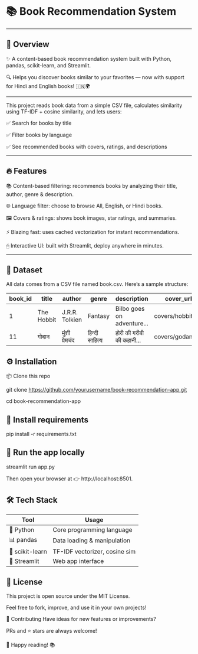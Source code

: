 # 📚 Book Recommendation System
---

 ## 🚀 Overview

✨ A content-based book recommendation system built with Python, pandas, scikit-learn, and Streamlit.

🔍 Helps you discover books similar to your favorites — now with support for Hindi and English books! 🇮🇳🌍

---

This project reads book data from a simple CSV file, calculates similarity using TF-IDF + cosine similarity, and lets users:

✅ Search for books by title

✅ Filter books by language

✅ See recommended books with covers, ratings, and descriptions

---

## 🔥 Features

📚 Content-based filtering: recommends books by analyzing their title, author, genre & description.

🌐 Language filter: choose to browse All, English, or Hindi books.

🖼 Covers & ratings: shows book images, star ratings, and summaries.

⚡ Blazing fast: uses cached vectorization for instant recommendations.

🖱 Interactive UI: built with Streamlit, deploy anywhere in minutes.

---

## 📂 Dataset
All data comes from a CSV file named book.csv.
Here’s a sample structure:

| book\_id | title      | author         | genre          | description                | cover\_url        | rating | language |
| -------- | ---------- | -------------- | -------------- | -------------------------- | ----------------- | ------ | -------- |
| 1        | The Hobbit | J.R.R. Tolkien | Fantasy        | Bilbo goes on adventure... | covers/hobbit.jpg | 4.8    | English  |
| 11       | गोदान      | मुंशी प्रेमचंद | हिन्दी साहित्य | होरी की गरीबी की कहानी...  | covers/godan.jpg  | 4.7    | Hindi    |


## ⚙️ Installation

📦 Clone this repo

git clone https://github.com/yourusername/book-recommendation-app.git

cd book-recommendation-app

## 🐍 Install requirements

pip install -r requirements.txt

## 🚀 Run the app locally

streamlit run app.py

Then open your browser at 👉 http://localhost:8501.

 ## 🛠 Tech Stack
| Tool            | Usage                         |
| --------------- | ----------------------------- |
| 🐍 Python       | Core programming language     |
| 📊 pandas       | Data loading & manipulation   |
| 🤖 scikit-learn | TF-IDF vectorizer, cosine sim |
| 🚀 Streamlit    | Web app interface             |

## 📜 License

This project is open source under the MIT License.

Feel free to fork, improve, and use it in your own projects!

🙌 Contributing
Have ideas for new features or improvements?

PRs and ⭐ stars are always welcome!

🥳 Happy reading! 📚
